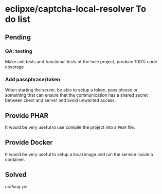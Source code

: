 # eclipxe/captcha-local-resolver To do list

## Pending

### QA: testing

Make unit tests and functional tests of the hole project, produce 100% code coverage

### Add passphrase/token

When starting the server, be able to setup a token, pass phrase or something that can ensure that the communication
has a shared secret between client and server and avoid unwanted access.

## Provide PHAR

It would be very useful to use compile the project into a `PHAR` file.

## Provide Docker

It would be very useful to setup a local image and run the service inside a container.

## Solved

*nothing yet*

